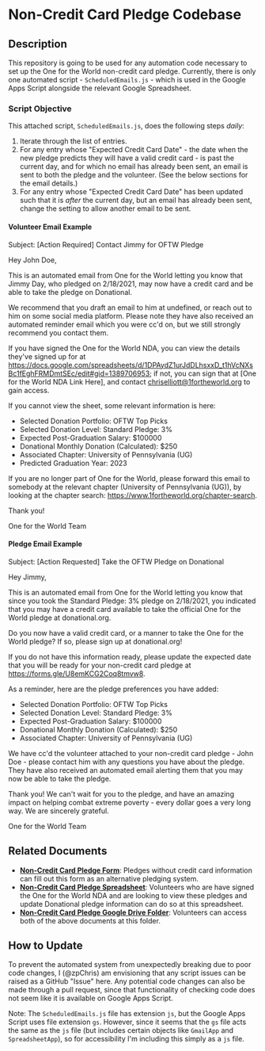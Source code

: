 # Non-Credit Card Pledge Codebase

## Description
This repository is going to be used for any automation code necessary to set up the One for the World non-credit card pledge. Currently, there is only one automated script - `ScheduledEmails.js` - which is used in the Google Apps Script alongside the relevant Google Spreadsheet.

### Script Objective
This attached script, `ScheduledEmails.js`, does the following steps _daily_:
1. Iterate through the list of entries.
2. For any entry whose "Expected Credit Card Date" - the date when the new pledge predicts they will have a valid credit card - is past the current day, and for which no email has already been sent, an email is sent to both the pledge and the volunteer. (See the below sections for the email details.)
3. For any entry whose "Expected Credit Card Date" has been updated such that it is _after_ the current day, but an email has already been sent, change the setting to allow another email to be sent.

#### Volunteer Email Example
Subject: [Action Required] Contact Jimmy for OFTW Pledge

Hey John Doe,

This is an automated email from One for the World letting you know
that Jimmy Day, who pledged on 2/18/2021, may now have a credit
card and be able to take the pledge on Donational.

We recommend that you draft an email to him at undefined, or reach out
to him on some social media platform. Please note they have also
received an automated reminder email which you were cc'd on, but we
still strongly recommend you contact them.

If you have signed the One for the World NDA, you can view the details
they've signed up for at
https://docs.google.com/spreadsheets/d/1DPAydZ1urJdDLhsxxD_t1hVcNXsBc1fEghFRMDmtSEc/edit#gid=1389706953;
if not, you can sign that at [One for the World NDA Link Here], and
contact chriselliott@1fortheworld.org to gain access.

If you cannot view the sheet, some relevant information is here:
- Selected Donation Portfolio: OFTW Top Picks
- Selected Donation Level: Standard Pledge: 3%
- Expected Post-Graduation Salary: $100000
- Donational Monthly Donation (Calculated): $250
- Associated Chapter: University of Pennsylvania (UG)
- Predicted Graduation Year: 2023

If you are no longer part of One for the World, please forward this
email to somebody at the relevant chapter (University of Pennsylvania
(UG)), by looking at the chapter search:
https://www.1fortheworld.org/chapter-search.

Thank you!

One for the World Team

#### Pledge Email Example
Subject: [Action Requested] Take the OFTW Pledge on Donational

Hey Jimmy,

This is an automated email from One for the World letting you know
that since you took the Standard Pledge: 3% pledge on 2/18/2021, you
indicated that you may have a credit card available to take the
official One for the World pledge at donational.org.

Do you now have a valid credit card, or a manner to take the One for
the World pledge? If so, please sign up at donational.org!

If you do not have this information ready, please update the expected
date that you will be ready for your non-credit card pledge at
https://forms.gle/U8emKCG2Coq8tmvw8.

As a reminder, here are the pledge preferences you have added:
- Selected Donation Portfolio: OFTW Top Picks
- Selected Donation Level: Standard Pledge: 3%
- Expected Post-Graduation Salary: $100000
- Donational Monthly Donation (Calculated): $250
- Associated Chapter: University of Pennsylvania (UG)

We have cc'd the volunteer attached to your non-credit card pledge -
John Doe - please contact him with any questions you have about
the pledge. They have also received an automated email alerting them
that you may now be able to take the pledge.

Thank you! We can't wait for you to the pledge, and have an amazing
impact on helping combat extreme poverty - every dollar goes a very
long way. We are sincerely grateful.

One for the World Team

## Related Documents
- **[Non-Credit Card Pledge Form](https://docs.google.com/forms/d/1yXWzXhnWqiGOtQBddDzer7QAsvU5QZpFdoLR5frcxq4/viewform?edit_requested=true)**: Pledges without credit card information can fill out this form as an alternative pledging system.
- **[Non-Credit Card Pledge Spreadsheet](https://docs.google.com/spreadsheets/d/1DPAydZ1urJdDLhsxxD_t1hVcNXsBc1fEghFRMDmtSEc/edit#gid=1389706953)**: Volunteers who are have signed the One for the World NDA and are looking to view these pledges and update Donational pledge information can do so at this spreadsheet.
- **[Non-Credit Card Pledge Google Drive Folder](https://drive.google.com/drive/u/0/folders/1V3J8LltWNjZ3lwJyMqJz4v4bcFWRCvn4)**: Volunteers can access both of the above documents at this folder.

## How to Update
To prevent the automated system from unexpectedly breaking due to poor code changes, I (@zpChris) am envisioning that any script issues can be raised as a GitHub "Issue" here. Any potential code changes can also be made through a pull request, since that functionality of checking code does not seem like it is available on Google Apps Script.

Note: The `ScheduledEmails.js` file has extension `js`, but the Google Apps Script uses file extension `gs`. However, since it seems that the `gs` file acts the same as the `js` file (but includes certain objects like `GmailApp` and `SpreadsheetApp`), so for accessibility I'm including this simply as a `js` file.
